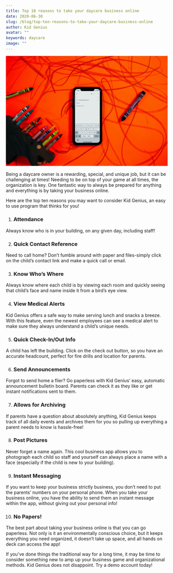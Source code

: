 ```yaml
---
title: Top 10 reasons to take your daycare business online
date: 2020-06-30
slug: /blog/top-ten-reasons-to-take-your-daycare-business-online
author: Kid Genius
avatar: ""
keywords: daycare
image: ""
---
```

![Picture of iphone](online-business.jpg)

Being a daycare owner is a rewarding, special, and unique job, but it can be challenging at times! Needing to be on top of your game at all times, the organization is key. One fantastic way to always be prepared for anything and everything is by taking your business online.

Here are the top ten reasons you may want to consider Kid Genius, an easy to use program that thinks for you!

1. ### Attendance

Always know who is in your building, on any given day, including staff!

2. ### Quick Contact Reference

Need to call home? Don’t fumble around with paper and files-simply click on the child’s contact link and make a quick call or email.

3. ### Know Who’s Where

Always know where each child is by viewing each room and quickly seeing that child’s face and name inside it from a bird’s eye view.

4. ### View Medical Alerts

Kid Genius offers a safe way to make serving lunch and snacks a breeze. With this feature, even the newest employees can see a medical alert to make sure they always understand a child’s unique needs.

5. ### Quick Check-In/Out Info

A child has left the building. Click on the check out button, so you have an accurate headcount, perfect for fire drills and location for parents.

6. ### Send Announcements

Forgot to send home a flier? Go paperless with Kid Genius’ easy, automatic announcement bulletin board. Parents can check it as they like or get instant notifications sent to them.

7. ### Allows for Archiving

If parents have a question about absolutely anything, Kid Genius keeps track of all daily events and archives them for you so pulling up everything a parent needs to know is hassle-free!

8. ### Post Pictures

Never forget a name again. This cool business app allows you to photograph each child so staff and yourself can always place a name with a face (especially if the child is new to your building).

9. ### Instant Messaging

If you want to keep your business strictly business, you don’t need to put the parents’ numbers on your personal phone. When you take your business online, you have the ability to send them an instant message within the app, without giving out your personal info!

10. ### No Papers!

The best part about taking your business online is that you can go paperless. Not only is it an environmentally conscious choice, but it keeps everything you need organized, it doesn’t take up space, and all hands on deck can access the app!

If you’ve done things the traditional way for a long time, it may be time to consider something new to amp up your business game and organizational methods. Kid Genius does not disappoint. Try a demo account today!